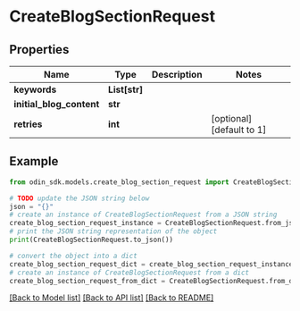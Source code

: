 # CreateBlogSectionRequest


## Properties

Name | Type | Description | Notes
------------ | ------------- | ------------- | -------------
**keywords** | **List[str]** |  | 
**initial_blog_content** | **str** |  | 
**retries** | **int** |  | [optional] [default to 1]

## Example

```python
from odin_sdk.models.create_blog_section_request import CreateBlogSectionRequest

# TODO update the JSON string below
json = "{}"
# create an instance of CreateBlogSectionRequest from a JSON string
create_blog_section_request_instance = CreateBlogSectionRequest.from_json(json)
# print the JSON string representation of the object
print(CreateBlogSectionRequest.to_json())

# convert the object into a dict
create_blog_section_request_dict = create_blog_section_request_instance.to_dict()
# create an instance of CreateBlogSectionRequest from a dict
create_blog_section_request_from_dict = CreateBlogSectionRequest.from_dict(create_blog_section_request_dict)
```
[[Back to Model list]](../README.md#documentation-for-models) [[Back to API list]](../README.md#documentation-for-api-endpoints) [[Back to README]](../README.md)



